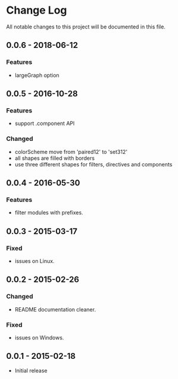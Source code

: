 # Change Log
All notable changes to this project will be documented in this file.

## 0.0.6 - 2018-06-12
### Features
- largeGraph option

## 0.0.5 - 2016-10-28
### Features
- support .component API
### Changed
- colorScheme move from 'paired12' to 'set312'
- all shapes are filled with borders
- use three different shapes for filters, directives and components

## 0.0.4 - 2016-05-30
### Features
- filter modules with prefixes.

## 0.0.3 - 2015-03-17
### Fixed
- issues on Linux.

## 0.0.2 - 2015-02-26
### Changed
- README documentation cleaner.

### Fixed
- issues on Windows.

## 0.0.1 - 2015-02-18
- Initial release
